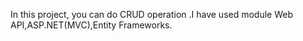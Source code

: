 In this project, you can do CRUD operation .I have used module Web API,ASP.NET(MVC),Entity Frameworks.
